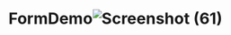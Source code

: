 # FormDemo![Screenshot (61)](https://user-images.githubusercontent.com/108446180/235685221-2a2bd9f0-c50e-471c-91d1-4fc0e1ec0010.png)
